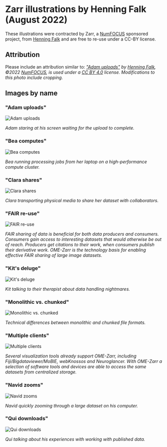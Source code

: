 # Zarr illustrations by Henning Falk (August 2022)

These illustrations were contracted by Zarr, a [NumFOCUS](https://numfocus.org) sponsored project, from [Henning Falk](https://twitter.com/DrHenningFalk) and are free to re-use under a CC-BY license.

## Attribution

Please include an attribution similar to: *["Adam uploads"](https://github.com/zarr-developers/zarr-illustrations-falk-2022/blob/main/adam-uploads.pdf) by [Henning Falk](https://twitter.com/DrHenningFalk), ©2022 [NumFOCUS](https://numfocus.org/), is used under a [CC BY 4.0](https://creativecommons.org/licenses/by/4.0/) license. Modifications to this photo include cropping.*

## Images by name

### "Adam uploads"

![Adam uploads](/300dpi/adam-uploads-300dpi.png)

*Adam staring at his screen waiting for the upload to complete.*

### "Bea computes"

![Bea computes](/300dpi/bea-computes-300dpi.png)

*Bea running processing jobs from her laptop on a high-performance compute cluster.*

### "Clara shares"

![Clara shares](/300dpi/clara-shares-300dpi.png)

*Clara transporting physical media to share her dataset with collaborators.*

### "FAIR re-use"

![FAIR re-use](/300dpi/fair-reuse-300dpi.png)

*FAIR sharing of data is beneficial for both data producers and consumers. Consumers gain access to interesting datasets that would otherwise be out of reach. Producers get citations to their work, when consumers publish their derivative work. OME-Zarr is the technology basis for enabling effective FAIR sharing of large image datasets.*

### "Kit's deluge"

![Kit's deluge](/300dpi/kits-deluge-300dpi.png)

*Kit talking to their therapist about data handling nightmares.*

### "Monolithic vs. chunked"

![Monolithic vs. chunked](/300dpi/monolithic-vs-chunked-300dpi.png)

*Technical differences between monolithic and chunked file formats.*

### "Multiple clients"

![Multiple clients](/300dpi/multiple-clients-300dpi.png)

*Several visualization tools already support OME-Zarr, including Fiji/Bigdataviewer/MoBIE, webKnossos and Neuroglancer. With OME-Zarr a selection of software tools and devices are able to access the same datasets from centralized storage.*

### "Navid zooms"

![Navid zooms](/300dpi/navid-zooms-300dpi.png)

*Navid quickly zooming through a large dataset on his computer.*

### "Qui downloads"

![Qui downloads](/300dpi/qui-downloads-300dpi.png)

*Qui talking about his experiences with working with published data.*

